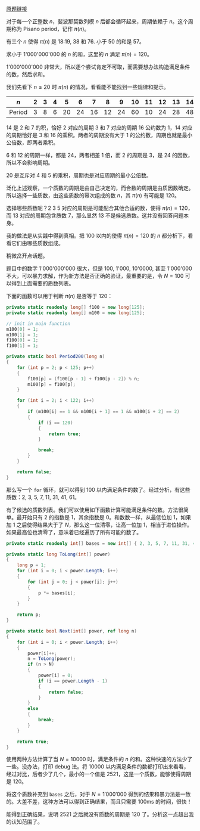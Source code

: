 [原题链接](https://projecteuler.net/problem=853 "Problem 853 - Project Euler")

对于每一个正整数 $n$，斐波那契数列模 $n$ 后都会循环起来，周期依赖于 $n$。这个周期称为 Pisano period，记作 $\pi(n)$。

有三个 $n$ 使得 $\pi(n)$ 是 18:19, 38 和 76. 小于 50 的和是 57。

求小于 1'000'000'000 的 $n$ 的和，这里的 $n$ 满足 $\pi(n)=120$。

1'000'000'000 非常大，所以逐个尝试肯定不可取，而需要想办法构造满足条件的数，然后求和。

我们先看下 $n\leq 20$ 时 $\pi(n)$ 的情况，看看能不能找到一些规律和提示。

| $n$ | 2 | 3 | 4 | 5 | 6 | 7 | 8 | 9 | 10 | 11 | 12 | 13 | 14 | 15 | 16 | 17 | 18 | 19 | 20 |
|--|--|--|--|--|--|--|--|--|--|--|--|--|--|--|--|--|--|--|--|
| Period | 3 | 8 | 6 | 20 | 24 | 16 | 12 | 24 | 60 | 10 | 24 | 28 | 48 | 40 | 24 | 72 | 24 | 18 | 60 |

14 是 2 和 7 的积，恰好 2 对应的周期 3 和 7 对应的周期 16 公约数为 1，14 对应的周期恰好是 3 和 16 的乘积。两者的周期没有大于 1 的公约数，周期也就是最小公倍数，即两者乘积。

6 和 12 的周期一样，都是 24，两者相差 1 倍，而 2 的周期是 3，是 24 的因数，所以不会影响周期。

20 是互斥对 4 和 5 的乘积，周期也是对应周期的最小公倍数。

泛化上述观察，一个质数的周期是由自己决定的，而合数的周期是由质因数确定。所以选择一些质数，由这些质数的幂次组成的数 $n$，其 $\pi(n)$ 有可能是 120。

选择哪些质数呢？2 3 5 对应的周期是可能配合其他合适的数，使得 $\pi(n)=120$，而 13 对应的周期包含质数 7，那么显然 13 不是候选质数。这并没有回答问题本身。

我的做法是从实践中得到真相。把 100 以内的使得 $\pi(n)=120$ 的 $n$ 都分析下，看看它们由哪些质数组成。

稍微岔开点话题。

题目中的数字 1'000'000'000 很大，但是 100, 1'000, 10'0000, 甚至 1'000'000 不大，可以暴力求解，作为新方法是否正确的验证，最重要的是，令 $N=100$ 可以得到上面需要的质数列表。

下面的函数可以用于判断 $\pi(n)$ 是否等于 120：
```csharp
private static readonly long[] f100 = new long[125];
private static readonly long[] m100 = new long[125];

// init in main function
m100[0] = 1;
m100[1] = 1;
f100[0] = 1;
f100[1] = 1;

private static bool Period200(long n)
{
    for (int p = 2; p < 125; p++)
    {
        f100[p] = (f100[p - 1] + f100[p - 2]) % n;
        m100[p] = f100[p];
    }

    for (int i = 2; i < 122; i++)
    {
        if (m100[i] == 1 && m100[i + 1] == 1 && m100[i + 2] == 2)
        {
            if (i == 120)
            {
                return true;
            }

            break;
        }
    }

    return false;
}
```

那么写一个 `for` 循环，就可以得到 100 以内满足条件的数了。经过分析，有这些质数：2, 3, 5, 7, 11, 31, 41, 61。

有了候选的质数列表。我们可以使用如下函数计算可能满足条件的数。方法很简单。最开始只有 2 的指数是 1，其余指数是 0。和数数一样，从最低位加 1，如果加 1 之后使得结果大于了 $N$，那么这一位清零，让高一位加 1，相当于进位操作。如果最高位也清零了，意味着已经遍历了所有可能的数了。
```csharp
private static readonly int[] bases = new int[] { 2, 3, 5, 7, 11, 31, 41, 61 };

private static long ToLong(int[] power)
{
    long p = 1;
    for (int i = 0; i < power.Length; i++)
    {
        for (int j = 0; j < power[i]; j++)
        {
            p *= bases[i];
        }
    }

    return p;
}

private static bool Next(int[] power, ref long n)
{
    for (int i = 0; i < power.Length; i++)
    {
        power[i]++;
        n = ToLong(power);
        if (n > N)
        {
            power[i] = 0;
            if (i == power.Length - 1)
            {
                return false;
            }
        }
        else
        {
            break;
        }
    }

    return true;
}
```

使用两种方法计算了当 $N=10000$ 时，满足条件的 $n$ 的和。这种快速的方法少了一些。没办法，打印 debug 法。将 10000 以内满足条件的数都打印出来看看，经过对比，后者少了几个，最小的一个值是 2521，这是一个质数，能够使得周期是 120。

将这个质数补充到 `bases` 之后，对于 $N=1'000'000$ 得到的结果和暴力法是一致的。大差不差，这种方法可以得到正确结果，而且只需要 100ms 的时间，很快！

能得到正确结果，说明 2521 之后就没有质数的周期是 120 了。分析这一点超出我的认知范围了。
